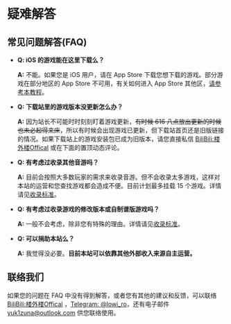 # 疑难解答

## 常见问题解答(FAQ)

- **Q: iOS 的游戏能在这里下载么？**

  **A:** 不能。如果您是 iOS 用户，请在 App Store 下载您想下载的游戏。部分游戏在部分地区的 App Store 不可用，有关如何进入 App Store 其他区，[请参考本教程](appleid)。

- **Q: 下载站里的游戏版本没更新怎么办？**

  **A:** 因为站长不可能时时刻刻盯着游戏更新，~~有时候 616 八点放出更新的时候也未必起得来床~~，所以有时候会出现游戏已更新，但下载站首页还是旧版链接的情况。如果下载站上的游戏安装包已成为旧版本，请您直接私信 [BiliBili:楼外楼Offical](https://space.bilibili.com/319171871) 或在下面的置顶动态评论。
  
- **Q: 有考虑过收录其他音游吗？**

  **A:** 目前会按照大多数玩家的需求来收录音游。但不会收录太多游戏，这样对本站的运营和您查找游戏都会造成不便。目前计划最多挂载 15 个游戏。详情请见[收录标准](inclusion)。

- **Q: 有考虑过收录游戏的修改版本或自制谱版游戏吗？**

  **A:** 一般不会考虑，除非您有特殊的理由。详情请见[收录标准](inclusion)。

- **Q: 可以捐助本站么？**

  **A:** 我觉得没必要。**目前本站可以依靠其他外部收入来源自主运营。**


## 联络我们

如果您的问题在 FAQ 中没有得到解答，或者您有其他的建议和反馈，可以联络 [BiliBili:楼外楼Offical](https://space.bilibili.com/319171871) ，[Telegram: @lowi_ro](https//t.me/lowi_ro)，还有电子邮件 yuk1zuna@outlook.com 供您联络使用。

